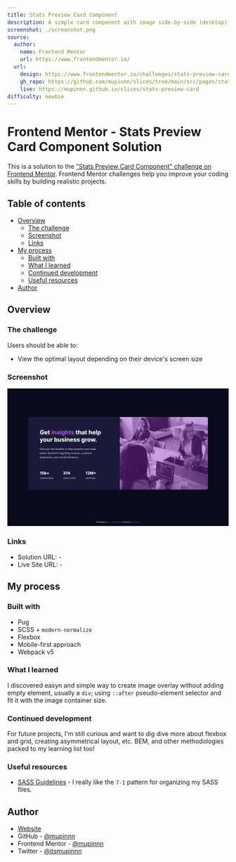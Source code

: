 ```yaml
---
title: Stats Preview Card Component
description: A simple card component with image side-by-side (desktop) and top-bottom (mobile)
screenshot: ./screenshot.png
source:
  author:
    name: Frontend Mentor
    url: https://www.frontendmentor.io/
  url:
    design: https://www.frontendmentor.io/challenges/stats-preview-card-component-8JqbgoU62
    gh_repo: https://github.com/mupinnn/slices/tree/main/src/pages/stats-preview-card
    live: https://mupinnn.github.io/slices/stats-preview-card
difficulty: newbie
---
```


# Frontend Mentor - Stats Preview Card Component Solution

This is a solution to the ["Stats Preview Card Component" challenge on Frontend Mentor](https://www.frontendmentor.io/challenges/stats-preview-card-component-8JqbgoU62). Frontend Mentor challenges help you improve your coding skills by building realistic projects.

## Table of contents

- [Overview](#overview)
  - [The challenge](#the-challenge)
  - [Screenshot](#screenshot)
  - [Links](#links)
- [My process](#my-process)
  - [Built with](#built-with)
  - [What I learned](#what-i-learned)
  - [Continued development](#continued-development)
  - [Useful resources](#useful-resources)
- [Author](#author)

## Overview

### The challenge

Users should be able to:

- View the optimal layout depending on their device's screen size

### Screenshot

![Screenshot of my solutions](./screenshot.png)

### Links

- Solution URL: -
- Live Site URL: -

## My process

### Built with

- Pug
- SCSS + `modern-normalize`
- Flexbox
- Mobile-first approach
- Webpack v5

### What I learned

I discovered easyn and simple way to create image overlay without adding empty element,
usually a `div`; using `::after` pseudo-element selector and fit it with the image
container size.

### Continued development

For future projects, I'm still curious and want to dig dive more about flexbox and grid,
creating asymmetrical layout, etc. BEM, and other methodologies packed to my learning
list too!

### Useful resources

- [SASS Guidelines](https://sass-guidelin.es/#architecture) - I really like the `7-1` pattern
  for organizing my SASS files.

## Author

- [Website](https://mupinnn.github.io)
- GitHub - [@mupinnn](https://github.com/mupinnn)
- Frontend Mentor - [@mupinnn](https://www.frontendmentor.io/profile/mupinnn)
- Twitter - [@itsmupinnn](https://www.twitter.com/itsmupinnn)
